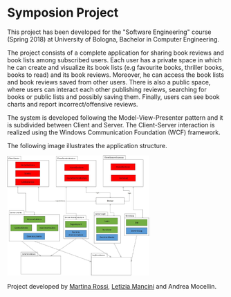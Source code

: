 # Symposion Project
This project has been developed for the "Software Engineering" course (Spring 2018) at University of Bologna, Bachelor in Computer Engineering.

The project consists of a complete application for sharing book reviews and book lists among subscribed users. Each user has a private space in which he can create and visualize its book lists (e.g favourite books, thriller books, books to read) and its book reviews. Moreover, he can access the book lists and book reviews saved from other users. There is also a public space, where users can interact each other publishing reviews, searching for books or public lists and possibly saving them. Finally, users can see book charts and report incorrect/offensive reviews.

The system is developed following the Model-View-Presenter pattern and it is subdivided between Client and Server. The Client-Server interaction is realized using the Windows Communication Foundation (WCF) framework.

The following image illustrates the application structure.


<img src=ArchitetturaSistema_Package.jpg width="65%">

Project developed by [Martina Rossi](https://github.com/smartisrossi), [Letizia Mancini](https://github.com/llevtizia) and Andrea Mocellin.


